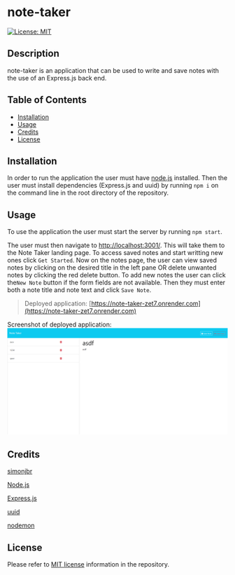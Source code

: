 # note-taker

[![License: MIT](https://shields.io/badge/License-MIT-yellow.svg)](https://opensource.org/licenses/MIT)

## Description

note-taker is an application that can be used to write and save notes with the use of an Express.js back end.

## Table of Contents

- [Installation](#installation)
- [Usage](#usage)
- [Credits](#credits)
- [License](#license)

## Installation

In order to run the application the user must have [node.js](https://nodejs.org/en/download/current) installed. Then the user must install dependencies (Express.js and uuid) by running `npm i` on the command line in the root directory of the repository.

## Usage

To use the application the user must start the server by running `npm start`.

The user must then navigate to [http://localhost:3001/](http://localhost:3001/). This will take them to the Note Taker landing page. To access saved notes and start writting new ones click `Get Started`.
Now on the notes page, the user can view saved notes by clicking on the desired title in the left pane OR delete unwanted notes by clicking the red delete button.
To add new notes the user can click the`New Note` button if the form fields are not available. Then they must enter both a note title and note text and click `Save Note`.

> Deployed application:
[https://note-taker-zet7.onrender.com](https://note-taker-zet7.onrender.com)

Screenshot of deployed application:
![Deployed screenshot](./public/assets/images/deployed-screenshot.png)

## Credits

[simonjbr](https://github.com/simonjbr)

[Node.js](https://nodejs.org/en)

[Express.js](https://expressjs.com/)

[uuid](https://www.npmjs.com/package/uuid)

[nodemon](https://nodemon.io/)

## License

Please refer to [MIT license](./LICENSE) information in the repository.